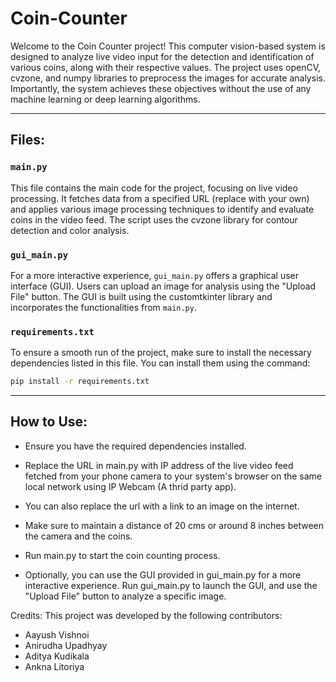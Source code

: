 # Coin-Counter

Welcome to the Coin Counter project! This computer vision-based system is designed to analyze live video input for the detection and identification of various coins, along with their respective values. The project uses openCV, cvzone, and numpy libraries to preprocess the images for accurate analysis. Importantly, the system achieves these objectives without the use of any machine learning or deep learning algorithms.

--------------------------------------------------------------------------------------------------------------------------------------------------------------------

## Files:

### `main.py`

This file contains the main code for the project, focusing on live video processing. It fetches data from a specified URL (replace with your own) and applies various image processing techniques to identify and evaluate coins in the video feed. The script uses the cvzone library for contour detection and color analysis.

### `gui_main.py`

For a more interactive experience, `gui_main.py` offers a graphical user interface (GUI). Users can upload an image for analysis using the "Upload File" button. The GUI is built using the customtkinter library and incorporates the functionalities from `main.py`.


### `requirements.txt`

To ensure a smooth run of the project, make sure to install the necessary dependencies listed in this file. You can install them using the command:

```bash
pip install -r requirements.txt
```


--------------------------------------------------------------------------------------------------------------------------------------------------------------------


## How to Use:
- Ensure you have the required dependencies installed. 

- Replace the URL in main.py with IP address of the live video feed fetched from your phone camera to your system's browser on the same local network using IP Webcam (A thrid party app).

- You can also replace the url with a link to an image on the internet.

- Make sure to maintain a distance of 20 cms or around 8 inches between the camera and the coins.

- Run main.py to start the coin counting process.

- Optionally, you can use the GUI provided in gui_main.py for a more interactive experience. Run gui_main.py to launch the GUI, and use the "Upload File" button to analyze a specific image.


Credits:
This project was developed by the following contributors:

- Aayush Vishnoi
- Anirudha Upadhyay
- Aditya Kudikala
- Ankna Litoriya
